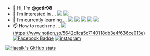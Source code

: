 
- 👋 Hi, I’m **@gotlr98**
- 👀 I’m interested in ... <img src="https://img.shields.io/badge/Python-3776AB?style=flat-square&logo=Python&logoColor=white"/></a>
<img src="https://img.shields.io/badge/Bitcoin-3776AB?style=flat-square&logo=Bitcoin&logoColor=white"/></a>
- 🌱 I’m currently learning ... <img src="https://img.shields.io/badge/Python-3776AB?style=flat-square&logo=Python&logoColor=white"/></a>
<img src="https://img.shields.io/badge/MySQL-4479A1?style=flat-square&logo=MySQL&logoColor=white"/></a>
<img src="https://img.shields.io/badge/PostgreSQL-4479A1?style=fflat-square&logo=PostgreSQL&logoColor=white"/></a>
<img src="https://img.shields.io/badge/scikit-learn-4479A1?style=fflat-square&logo=scikit-learn&logoColor=white"/></a>
<img src="https://img.shields.io/badge/Solidity-4479A1?style=fflat-square&logo=Solidity&logoColor=white"/></a>
- 📫 How to reach me ... <img src="https://img.shields.io/badge/Notion-4479A1?style=fflat-square&logo=Notion&logoColor=white"/></a>
(https://www.notion.so/5642dfca5c7140118db3e4f636ce013e)
[![Facebook Badge](https://img.shields.io/badge/facebook-1877f2?style=flat&logo=facebook&logoColor=white&link=https://www.facebook.com/profile.php?id=100005255884099)](https://www.facebook.com/profile.php?id=100002822920777) [![instagram](https://img.shields.io/badge/instagram-EC036A?style=flat&logo=instagram&logoColor=white&link=https://www.instagram.com/revolt_cool)](https://www.instagram.com/haesik_2/)

<!-- - 💞️ I’m in ... <img src="https://img.shields.io/badge/LikeLion-FF9E2A?style=flat-square&logo=Notion&logoColor=white"/></a> -->
[![Haesik's GitHub stats](https://github-readme-stats.vercel.app/api?username=gotlr98)](https://github.com/gotlr98/github-readme-stats)

